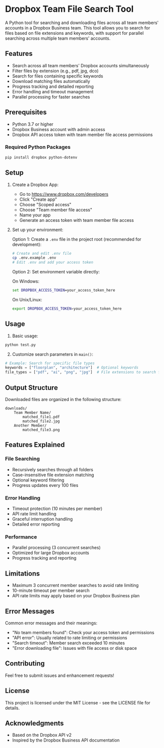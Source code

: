 # Dropbox Team File Search Tool

A Python tool for searching and downloading files across all team members' accounts in a Dropbox Business team. This tool allows you to search for files based on file extensions and keywords, with support for parallel searching across multiple team members' accounts.

## Features

- Search across all team members' Dropbox accounts simultaneously
- Filter files by extension (e.g., pdf, jpg, dco)
- Search for files containing specific keywords
- Download matching files automatically
- Progress tracking and detailed reporting
- Error handling and timeout management
- Parallel processing for faster searches

## Prerequisites

- Python 3.7 or higher
- Dropbox Business account with admin access
- Dropbox API access token with team member file access permissions

### Required Python Packages

```bash
pip install dropbox python-dotenv
```

## Setup

1. Create a Dropbox App:
   - Go to https://www.dropbox.com/developers
   - Click "Create app"
   - Choose "Scoped access"
   - Choose "Team member file access"
   - Name your app
   - Generate an access token with team member file access

2. Set up your environment:
   
   Option 1: Create a `.env` file in the project root (recommended for development):
   ```bash
   # Create and edit .env file
   cp .env.example .env
   # Edit .env and add your access token
   ```

   Option 2: Set environment variable directly:
   
   On Windows:
   ```cmd
   set DROPBOX_ACCESS_TOKEN=your_access_token_here
   ```

   On Unix/Linux:
   ```bash
   export DROPBOX_ACCESS_TOKEN=your_access_token_here
   ```

## Usage

1. Basic usage:
```python
python test.py
```

2. Customize search parameters in `main()`:
```python
# Example: Search for specific file types
keywords = ["floorplan", "architecture"]  # Optional keywords
file_types = ["pdf", "ai", "png", "jpg"]  # File extensions to search for
```

## Output Structure

Downloaded files are organized in the following structure:
```
downloads/
    Team Member Name/
        matched_file1.pdf
        matched_file2.jpg
    Another Member/
        matched_file3.png
```

## Features Explained

### File Searching
- Recursively searches through all folders
- Case-insensitive file extension matching
- Optional keyword filtering
- Progress updates every 100 files

### Error Handling
- Timeout protection (10 minutes per member)
- API rate limit handling
- Graceful interruption handling
- Detailed error reporting

### Performance
- Parallel processing (3 concurrent searches)
- Optimized for large Dropbox accounts
- Progress tracking and reporting

## Limitations

- Maximum 3 concurrent member searches to avoid rate limiting
- 10-minute timeout per member search
- API rate limits may apply based on your Dropbox Business plan

## Error Messages

Common error messages and their meanings:
- "No team members found": Check your access token and permissions
- "API error": Usually related to rate limiting or permissions
- "Search timeout": Member search exceeded 10 minutes
- "Error downloading file": Issues with file access or disk space

## Contributing

Feel free to submit issues and enhancement requests!

## License

This project is licensed under the MIT License - see the LICENSE file for details.

## Acknowledgments

- Based on the Dropbox API v2
- Inspired by the Dropbox Business API documentation 